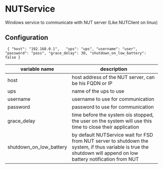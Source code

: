 # NUTService
Windows service to communicate with NUT server (Like NUTClient on linux)

## Configuration
`
{
  "host": "192.168.0.1",  
  "ups": "ups",
  "username": "user",
  "password": "pass",
  "grace_delay": 30,
  "shutdown_on_low_battery": false
}`

| variable name | description |
|---|---|
| host | host address of the NUT server, can be his FQDN or IP |
| ups | name of the ups to use |
| username | username to use for communication |
| password | password to use for communication |
| grace_delay | time before the system ois stopped, the user on the system will use this time to close their application |
| shutdown_on_low_battery | by default NUTService wait for FSD from NUT server to shutdown the system, if thus variable is true the shutdown will append on low battery notification from NUT |
